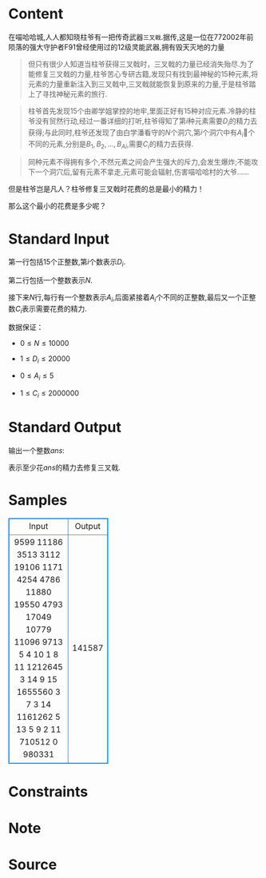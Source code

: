 
# Content

在喵哈哈城,人人都知晓柱爷有一把传奇武器`三叉戟`.据传,这是一位在$772002$年前陨落的强大守护者F91曾经使用过的12级灵能武器,拥有毁天灭地的力量

>但只有很少人知道当柱爷获得三叉戟时，三叉戟的力量已经消失殆尽.为了能修复三叉戟的力量,柱爷苦心专研古籍,发现只有找到最神秘的$15$种元素,将元素的力量重新注入到三叉戟中,三叉戟就能恢复到原来的力量,于是柱爷踏上了寻找神秘元素的旅行.

>柱爷首先发现$15$个由卿学姐掌控的地牢,里面正好有$15$种对应元素.冷静的柱爷没有贸然行动,经过一番详细的打听,柱爷得知了第$i$种元素需要$D{_i}$的精力去获得;与此同时,柱爷还发现了由白学潘看守的$N$个洞穴,第$i$个洞穴中有$A{_i}$个不同的元素,分别是$B{_1},B{_2},...,B{_A{_i}}$,需要$C{_i}$的精力去获得.

>同种元素不得拥有多个,不然元素之间会产生强大的斥力,会发生爆炸;不能攻下一个洞穴后,留有元素不拿走,元素可能会辐射,伤害喵哈哈村的大爷......

但是柱爷岂是凡人？柱爷修复三叉戟时花费的总是最小的精力！

那么这个最小的花费是多少呢？

# Standard Input

第一行包括$15$个正整数,第$i$个数表示$D{_i}$.

第二行包括一个整数表示$N$.

接下来$N$行,每行有一个整数表示$A_i$,后面紧接着$A_i$个不同的正整数,最后又一个正整数$C_i$表示需要花费的精力.

数据保证：

* $0 \leq N \leq 10000$

* $1 \leq D_i \leq 20000$

* $0 \leq A_i \leq 5$

* $1 \leq C_i \leq 2000000$

# Standard Output

输出一个整数$ans$:

表示至少花$ans$的精力去修复三叉戟.

# Samples

<style>
        table,table tr th, table tr td { border:1px solid #0094ff; }
        table { width: 200px; min-height: 25px; line-height: 25px; text-align: center; border-collapse: collapse;}   
    </style>
<table>
	<tr>
		<td>Input</td>
		<td>Output</td>
	</tr>
<tr><td>9599 11186 3513 3112 19106 1171 4254 4786 11880 19550 4793 17049 10779 11096 9713
5
4 10 1 8 11 1212645
3 14 9 15 1655560
3 7 3 14 1161262
5 13 5 9 2 11 710512
0 980331</td><td>141587
</td></tr></table>


# Constraints



# Note



# Source


